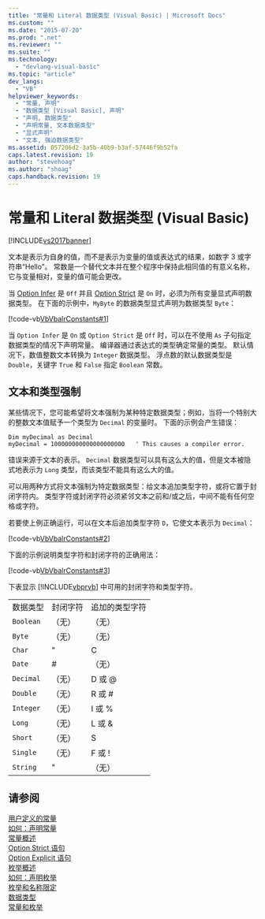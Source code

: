 ```yaml
---
title: "常量和 Literal 数据类型 (Visual Basic) | Microsoft Docs"
ms.custom: ""
ms.date: "2015-07-20"
ms.prod: ".net"
ms.reviewer: ""
ms.suite: ""
ms.technology: 
  - "devlang-visual-basic"
ms.topic: "article"
dev_langs: 
  - "VB"
helpviewer_keywords: 
  - "常量, 声明"
  - "数据类型 [Visual Basic], 声明"
  - "声明, 数据类型"
  - "声明常量, 文本数据类型"
  - "显式声明"
  - "文本, 强迫数据类型"
ms.assetid: 057206d2-3a5b-40b9-b3af-57446f9b52fa
caps.latest.revision: 19
author: "stevehoag"
ms.author: "shoag"
caps.handback.revision: 19
---
```

# 常量和 Literal 数据类型 (Visual Basic)
[!INCLUDE[vs2017banner](../../../../visual-basic/includes/vs2017banner.md)]

文本是表示为自身的值，而不是表示为变量的值或表达式的结果，如数字 3 或字符串“Hello”。  常数是一个替代文本并在整个程序中保持此相同值的有意义名称，它与变量相对，变量的值可能会更改。  
  
 当 [Option Infer](../../../../visual-basic/language-reference/statements/option-infer-statement.md) 是 `Off` 并且 [Option Strict](../../../../visual-basic/language-reference/statements/option-strict-statement.md) 是 `On` 时，必须为所有变量显式声明数据类型。  在下面的示例中，`MyByte` 的数据类型显式声明为数据类型 `Byte`：  
  
 [!code-vb[VbVbalrConstants#1](../../../../visual-basic/programming-guide/language-features/constants-enums/codesnippet/visualbasic/constant-and-literal-dat_1.vb)]  
  
 当 `Option Infer` 是 `On` 或 `Option Strict` 是 `Off` 时，可以在不使用 `As` 子句指定数据类型的情况下声明常量。  编译器通过表达式的类型确定常量的类型。  默认情况下，数值整数文本转换为 `Integer` 数据类型。  浮点数的默认数据类型是 `Double`，关键字 `True` 和 `False` 指定 `Boolean` 常数。  
  
## 文本和类型强制  
 某些情况下，您可能希望将文本强制为某种特定数据类型；例如，当将一个特别大的整数文本值赋予一个类型为 `Decimal` 的变量时。  下面的示例会产生错误：  
  
```  
Dim myDecimal as Decimal  
myDecimal = 100000000000000000000   ' This causes a compiler error.  
```  
  
 错误来源于文本的表示。  `Decimal` 数据类型可以具有这么大的值，但是文本被隐式地表示为 `Long` 类型，而该类型不能具有这么大的值。  
  
 可以用两种方式将文本强制为特定数据类型：给文本追加类型字符，或将它置于封闭字符内。  类型字符或封闭字符必须紧邻文本之前和\/或之后，中间不能有任何空格或字符。  
  
 若要使上例正确运行，可以在文本后追加类型字符 `D`，它使文本表示为 `Decimal`：  
  
 [!code-vb[VbVbalrConstants#2](../../../../visual-basic/programming-guide/language-features/constants-enums/codesnippet/visualbasic/constant-and-literal-dat_2.vb)]  
  
 下面的示例说明类型字符和封闭字符的正确用法：  
  
 [!code-vb[VbVbalrConstants#3](../../../../visual-basic/programming-guide/language-features/constants-enums/codesnippet/visualbasic/constant-and-literal-dat_3.vb)]  
  
 下表显示 [!INCLUDE[vbprvb](../../../../csharp/programming-guide/concepts/linq/includes/vbprvb-md.md)] 中可用的封闭字符和类型字符。  
  
||||  
|-|-|-|  
|数据类型|封闭字符|追加的类型字符|  
|`Boolean`|（无）|（无）|  
|`Byte`|（无）|（无）|  
|`Char`|"|C|  
|`Date`|\#|（无）|  
|`Decimal`|（无）|D 或 @|  
|`Double`|（无）|R 或 \#|  
|`Integer`|（无）|I 或 %|  
|`Long`|（无）|L 或 &|  
|`Short`|（无）|S|  
|`Single`|（无）|F 或 \!|  
|`String`|"|（无）|  
  
## 请参阅  
 [用户定义的常量](../../../../visual-basic/programming-guide/language-features/constants-enums/user-defined-constants.md)   
 [如何：声明常量](../../../../visual-basic/programming-guide/language-features/constants-enums/how-to-declare-a-constant.md)   
 [常量概述](../../../../visual-basic/programming-guide/language-features/constants-enums/constants-overview.md)   
 [Option Strict 语句](../../../../visual-basic/language-reference/statements/option-strict-statement.md)   
 [Option Explicit 语句](../../../../visual-basic/language-reference/statements/option-explicit-statement.md)   
 [枚举概述](../../../../visual-basic/programming-guide/language-features/constants-enums/enumerations-overview.md)   
 [如何：声明枚举](../../../../visual-basic/programming-guide/language-features/constants-enums/how-to-declare-enumerations.md)   
 [枚举和名称限定](../../../../visual-basic/programming-guide/language-features/constants-enums/enumerations-and-name-qualification.md)   
 [数据类型](../../../../visual-basic/language-reference/data-types/data-type-summary.md)   
 [常量和枚举](../../../../visual-basic/language-reference/constants-and-enumerations.md)